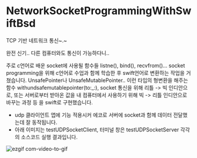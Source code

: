 # NetworkSocketProgrammingWithSwiftBsd
TCP 기반 네트워크 통신~.~

완전 신기.. 다른 컴퓨터와도 통신이 가능하다니..

주로 c언어로 배운 socket에 사용될 함수들 listne(), bind(), recvfrom()... socket programming을 위해 c언어로 수업과 함께 학습한 후 swift언어로 변환하는 작업을 거쳤습니다. UnsafePointer나 UnsafeMutablePointer.. 이런 타입의 형변환을 해주는 함수 withundsafemutablepointer(to:_:), socket 통신을 위해 리틀 -> 빅 인디안으로, 또는 서버로부터 받아온 값을 내 컴퓨터에서 사용하기 위해 빅 -> 리틀 인디안으로 바꾸는 과정 등 을 swift로 구현했습니다.

- udp 클라이언트 앱에 기능 적용시커 에코로 서버에 socket과 함께 데이터 전달했는데 잘 동작됩니다.
- 아래 이미지는 testUDPSocketClient, 터미널 창은 testUDPSocketServer 각각의 소스코드 실행 결과입니다.

![ezgif com-video-to-gif](https://user-images.githubusercontent.com/96910404/231866211-50ffc5d3-4f86-4425-8ff8-5aef16764c62.gif)
